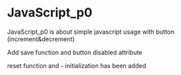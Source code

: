 # JavaScript_p0

JavaScript_p0 is about simple javascript usage with button (increment&decrement)

Add save function and button disabled attribute

reset function and - initialization has been added
